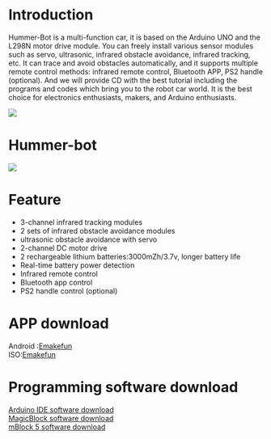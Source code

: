 # Introduction
Hummer-Bot is a multi-function car, it is based on the Arduino UNO and the L298N motor drive module. You can freely install various sensor modules such as servo, ultrasonic, infrared obstacle avoidance, infrared tracking, etc. It can trace and avoid obstacles automatically, and it supports multiple remote control methods: infrared remote control, Bluetooth APP, PS2 handle (optional). And we will provide CD with the best tutorial including the programs and codes which bring you to the robot car world. It is the best choice for electronics enthusiasts, makers, and Arduino enthusiasts.

![](https://github.com/emakefun/hummer-bot)
# Hummer-bot 
![](https://github.com/emakefun/hummer-bot/blob/Hummer-bot4.0/Hummer-bot4.0.png)

# Feature
* 3-channel infrared tracking modules </br>
* 2 sets of infrared obstacle avoidance modules </br>
* ultrasonic obstacle avoidance with servo </br>
* 2-channel DC motor drive </br>
* 2 rechargeable lithium batteries:3000mZh/3.7v, longer battery life </br>
* Real-time battery power detection </br>
* Infrared remote control </br>
* Bluetooth app control </br>
* PS2 handle control (optional) </br>

# APP download
Android :[Emakefun](http://www.emakefun.com/en/download)</br>
ISO:[Emakefun](http://www.emakefun.com/en/download)</br>

# Programming software download
[Arduino IDE software download](https://www.arduino.cc/en/Main/Software?setlang=en)</br>
[MagicBlock software download ](http://www.emakefun.com/en/download)</br>
[mBlock 5 software download](https://www.mblock.cc/en-us/download)</br>
